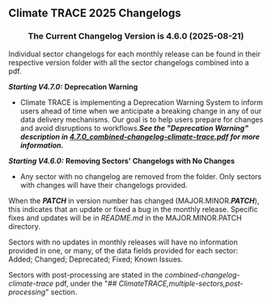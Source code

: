 ## Climate TRACE 2025 Changelogs

<h3 align="center">The Current Changelog Version is 4.6.0 (2025-08-21)</h3>

Individual sector changelogs for each monthly release can be found in their respective version folder with all the sector changelogs combined into a pdf.

_**Starting V4.7.0:**_ **Deprecation Warning**

- Climate TRACE is implementing a Deprecation Warning System to inform users ahead of time when we anticipate a breaking change in any of our data delivery mechanisms. Our goal is to help users prepare for changes and avoid disruptions to workflows.**_See the "Deprecation Warning" description in [4.7.0_combined-changelog-climate-trace.pdf](https://github.com/climatetracecoalition/methodology-documents/blob/main/2025/CHANGELOG/09_Sept_V4.7.0/4.7.0_combined-changelog-climate-trace.docx.pdf) for more information._**

_**Starting V4.6.0:**_ **Removing Sectors' Changelogs with No Changes**
- Any sector with no changelog are removed from the folder. Only sectors with changes will have their changelogs provided. 

When the ***PATCH*** in version number has changed (MAJOR.MINOR.***PATCH***), this indicates that an update or fixed a bug in the monthly release. Specific fixes and updates will be in _README.md_ in the MAJOR.MINOR.PATCH directory.

Sectors with no updates in monthly releases will have no information provided in one, or many, of the data fields provided for each sector: 
Added; Changed; Deprecated; Fixed; Known Issues.

Sectors with post-processing are stated in the *combined-changelog-climate-trace* pdf, under the "*## ClimateTRACE,multiple-sectors,post-processing*" section.
